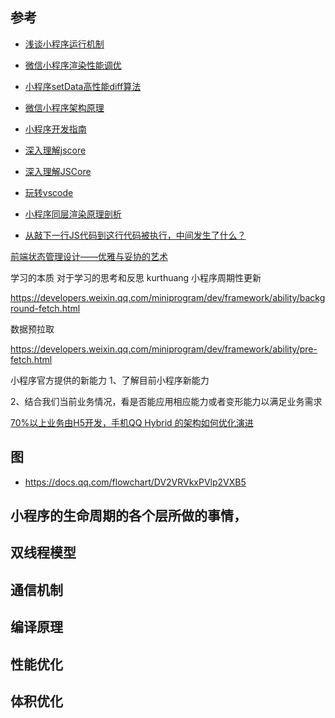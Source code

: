 ## 参考

- [浅谈小程序运行机制](https://segmentfault.com/a/1190000019131399)

- [微信小程序渲染性能调优](https://segmentfault.com/a/1190000019910111?utm_source=sf-similar-article)

- [小程序setData高性能diff算法](https://github.com/lpcong/miniprogram-diff)

- [微信小程序架构原理](http://eux.baidu.com/blog/fe/微信小程序架构原理)

- [小程序开发指南](https://developers.weixin.qq.com/ebook?action=get_post_info&docid=0008aeea9a8978ab0086a685851c0a)
- [深入理解jscore](https://tech.meituan.com/2018/08/23/deep-understanding-of-jscore.html)


- [深入理解JSCore](https://tecH.MEITUAN.COM/2018/08/23/deep-understanding-of-jscore.html)


- [玩转vscode](https://g.yuque.com/ynzy/vscode/sls0gl)

- [小程序同层渲染原理剖析](https://developers.weixin.qq.com/community/develop/article/doc/000c4e433707c072c1793e56f5c813)



- [从敲下一行JS代码到这行代码被执行，中间发生了什么？](https://zhuanlan.zhihu.com/p/101137995)


[前端状态管理设计——优雅与妥协的艺术](https://cdc.tencent.com/2020/05/22/frontend-state-management-research/)



学习的本质	对于学习的思考和反思	kurthuang
小程序周期性更新

 https://developers.weixin.qq.com/miniprogram/dev/framework/ability/background-fetch.html

 数据预拉取

 https://developers.weixin.qq.com/miniprogram/dev/framework/ability/pre-fetch.html

小程序官方提供的新能力
1、了解目前小程序新能力

2、结合我们当前业务情况，看是否能应用相应能力或者变形能力以满足业务需求



[70%以上业务由H5开发，手机QQ Hybrid 的架构如何优化演进](https://mp.weixin.qq.com/s/evzDnTsHrAr2b9jcevwBzA)

## 图

- https://docs.qq.com/flowchart/DV2VRVkxPVlp2VXB5



## 小程序的生命周期的各个层所做的事情，


## 双线程模型

## 通信机制

## 编译原理



## 性能优化

## 体积优化
